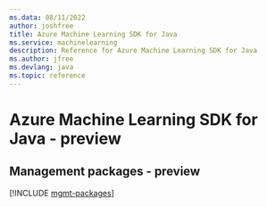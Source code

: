 ```yaml
---
ms.data: 08/11/2022
author: joshfree
title: Azure Machine Learning SDK for Java
ms.service: machinelearning
description: Reference for Azure Machine Learning SDK for Java
ms.author: jfree
ms.devlang: java
ms.topic: reference
---
```

# Azure Machine Learning SDK for Java - preview

## Management packages - preview
[!INCLUDE [mgmt-packages](machine-learning-mgmt-index.md)]